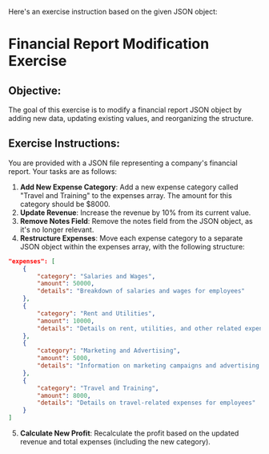 Here's an exercise instruction based on the given JSON object:

# Financial Report Modification Exercise

## Objective:
The goal of this exercise is to modify a financial report JSON object by adding new data, updating existing values, and reorganizing the structure.

## Exercise Instructions:

You are provided with a JSON file representing a company's financial report. Your tasks are as follows:

1. **Add New Expense Category**: Add a new expense category called "Travel and Training" to the expenses array. The amount for this category should be $8000.
2. **Update Revenue**: Increase the revenue by 10% from its current value.
3. **Remove Notes Field**: Remove the notes field from the JSON object, as it's no longer relevant.
4. **Restructure Expenses**: Move each expense category to a separate JSON object within the expenses array, with the following structure:
```json
"expenses": [
    {
        "category": "Salaries and Wages",
        "amount": 50000,
        "details": "Breakdown of salaries and wages for employees"
    },
    {
        "category": "Rent and Utilities",
        "amount": 10000,
        "details": "Details on rent, utilities, and other related expenses"
    },
    {
        "category": "Marketing and Advertising",
        "amount": 5000,
        "details": "Information on marketing campaigns and advertising expenses"
    },
    {
        "category": "Travel and Training",
        "amount": 8000,
        "details": "Details on travel-related expenses for employees"
    }
]
```
5. **Calculate New Profit**: Recalculate the profit based on the updated revenue and total expenses (including the new category).